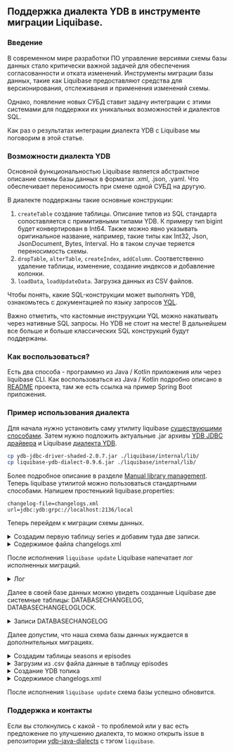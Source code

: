 ## Поддержка диалекта YDB в инструменте миграции Liquibase. ##

### Введение ###

В современном мире разработки ПО управление версиями схемы базы данных стало критически важной задачей для обеспечения согласованности и отката изменений. Инструменты миграции базы данных, такие как Liquibase предоставляют средства для версионирования, отслеживания и применения изменений схемы.

Однако, появление новых СУБД ставит задачу интеграции с этими системами для поддержки их уникальных возможностей и диалектов SQL.

Как раз о результатах интеграции диалекта YDB c Liquibase мы поговорим в этой статье.

### Возможности диалекта YDB ###

Основной функциональностью Liquibase является абстрактное описание схемы базы данных в форматах .xml, .json, .yaml. Что обеспечивает переносимость при смене одной СУБД на другую.

В диалекте поддержаны такие основные конструкции:

1. `createTable` создание таблицы. Описание типов из SQL стандарта сопоставляется с примитивными типами YDB. К примеру тип bigint будет конвертирован в Int64. Также можно явно указывать оригинальное название, например, такие типы как Int32, Json, JsonDocument, Bytes, Interval. Но в таком случае теряется переносимость схемы.
2. `dropTable`, `alterTable`, `createIndex`, `addColumn`. Соответственно удаление таблицы, изменение, создание индексов и добавление колонки.
3. `loadData`, `loadUpdateData`. Загрузка данных из CSV файлов.

Чтобы понять, какие SQL-конструкции может выполнять YDB, ознакомьтесь с документацией по языку запросов [YQL](https://ydb.tech/docs/ru/yql/reference/).

Важно отметить, что кастомные инструукции YQL можно накатывать через нативные SQL запросы. Но YDB не стоит на месте! В дальнейшем все больше и больше классических SQL конструкций будут поддержаны.

### Как воспользоваться? ###

Есть два способа - программно из Java / Kotlin приложения или через liquibase CLI. Как воспользоваться из Java / Kotlin подробно описано в [README](https://github.com/ydb-platform/ydb-java-dialects/tree/main/liquibase-dialect) проекта, там же есть ссылка на пример Spring Boot приложения.

### Пример использования диалекта ### 

Для начала нужно установить саму утилиту liquibase [существующими способами](https://docs.liquibase.com/start/install/home.html). Затем нужно подложить актуальные .jar архивы [YDB JDBC драйвера](https://github.com/ydb-platform/ydb-jdbc-driver/releases) и Liquibase [диалекта YDB](https://github.com/ydb-platform/ydb-java-dialects/tree/main/liquibase-dialect).

```bash
cp ydb-jdbc-driver-shaded-2.0.7.jar ./liquibase/internal/lib/
cp liquibase-ydb-dialect-0.9.6.jar ./liquibase/internal/lib/
```

Более подробное описание в разделе [Manual library management](https://docs.liquibase.com/start/install/home.html). Теперь liquibase утилитой можно пользоваться стандартными способами.
Напишем простенький liquibase.properties:

```properties
changelog-file=changelogs.xml
url=jdbc:ydb:grpc://localhost:2136/local
```

Теперь перейдем к миграции схемы данных.

<details>
<summary>Создадим первую таблицу series и добавим туда две записи.</summary>

```xml
<?xml version="1.0" encoding="UTF-8"?>
<databaseChangeLog
        xmlns="http://www.liquibase.org/xml/ns/dbchangelog"
        xmlns:xsi="http://www.w3.org/2001/XMLSchema-instance"
        xsi:schemaLocation="http://www.liquibase.org/xml/ns/dbchangelog
                      http://www.liquibase.org/xml/ns/dbchangelog/dbchangelog-3.8.xsd">

    <changeSet id="series" author="kurdyukov-kir">
        <comment>Table series.</comment>

        <createTable tableName="series">
            <column name="series_id" type="Int64">
                <constraints primaryKey="true"/>
            </column>

            <column name="title" type="text"/>
            <column name="series_info" type="text"/>
            <column name="release_date" type="date"/>
        </createTable>

        <createIndex tableName="series" indexName="series_index" unique="false">
            <column name="title"/>
        </createIndex>

        <rollback>
            <dropTable tableName="series"/>
            <dropIndex tableName="series" indexName="series_index"/>
        </rollback>
    </changeSet>

    <changeSet id="added_data_into_series" author="kurdyukov-kir">
        <insert tableName="series">
            <column name="series_id" valueNumeric="1"/>
            <column name="title" value="IT Crowd"/>
            <column name="series_info"
                    value="The IT Crowd is a British sitcom produced by Channel 4, written by Graham Linehan, produced by Ash Atalla and starring Chris O'Dowd, Richard Ayoade, Katherine Parkinson, and Matt Berry."/>
            <column name="release_date" valueDate="2006-02-03"/>
        </insert>
        <insert tableName="series">
            <column name="series_id" valueNumeric="2"/>
            <column name="title" value="Silicon Valley"/>
            <column name="series_info"
                    value="Silicon Valley is an American comedy television series created by Mike Judge, John Altschuler and Dave Krinsky. The series focuses on five young men who founded a startup company in Silicon Valley."/>
            <column name="release_date" valueDate="2014-04-06"/>
        </insert>
    </changeSet>
</databaseChangeLog>
```
</details>

<details>
<summary>Содержимое файла changelogs.xml</summary>

```xml
<?xml version="1.0" encoding="UTF-8"?>
<databaseChangeLog
        xmlns="http://www.liquibase.org/xml/ns/dbchangelog"
        xmlns:xsi="http://www.w3.org/2001/XMLSchema-instance"
        xsi:schemaLocation="http://www.liquibase.org/xml/ns/dbchangelog
                      http://www.liquibase.org/xml/ns/dbchangelog/dbchangelog-3.8.xsd">

    <include file="/migration/series.xml" relativeToChangelogFile="true"/>
</databaseChangeLog>
```
</details>

После исполнения `liquibase update` Liquibase напечатает лог исполненных миграций.

<details>
<summary>Лог</summary>

```bash
i113855673:liquibase kurdyukov-kir$ liquibase update
мар. 07, 2024 6:42:34 PM tech.ydb.jdbc.YdbDriver register
INFO: YDB JDBC Driver registered: tech.ydb.jdbc.YdbDriver@4b45dcb8
SLF4J: Failed to load class "org.slf4j.impl.StaticLoggerBinder".
SLF4J: Defaulting to no-operation (NOP) logger implementation
SLF4J: See http://www.slf4j.org/codes.html#StaticLoggerBinder for further details.
####################################################
##   _     _             _ _                      ##
##  | |   (_)           (_) |                     ##
##  | |    _  __ _ _   _ _| |__   __ _ ___  ___   ##
##  | |   | |/ _` | | | | | '_ \ / _` / __|/ _ \  ##
##  | |___| | (_| | |_| | | |_) | (_| \__ \  __/  ##
##  \_____/_|\__, |\__,_|_|_.__/ \__,_|___/\___|  ##
##              | |                               ##
##              |_|                               ##
##                                                ## 
##  Get documentation at docs.liquibase.com       ##
##  Get certified courses at learn.liquibase.com  ## 
##                                                ##
####################################################
Starting Liquibase at 18:42:35 (version 4.25.1 #690 built at 2023-12-18 16:29+0000)
Liquibase Version: 4.25.1
Liquibase Open Source 4.25.1 by Liquibase
Running Changeset: migration/series.xml::series::kurdyukov-kir
Running Changeset: migration/series.xml::added_data_into_series::kurdyukov-kir

UPDATE SUMMARY
Run:                          2
Previously run:               0
Filtered out:                 0
-------------------------------
Total change sets:            2

Liquibase: Update has been successful. Rows affected: 4
Liquibase command 'update' was executed successfully.
```
</details>

Далее в своей базе данных можно увидеть созданные Liquibase две системные таблицы: DATABASECHANGELOG, DATABASECHANGELOGLOCK.

<details>
<summary>Записи DATABASECHANGELOG</summary>

| AUTHOR | COMMENTS | CONTEXTS | DATEEXECUTED | DEPLOYMENT\_ID | DESCRIPTION | EXECTYPE | FILENAME | ID | LABELS | LIQUIBASE | MD5SUM | ORDEREXECUTED | TAG |
| :--- | :--- | :--- | :--- | :--- | :--- | :--- | :--- | :--- | :--- | :--- | :--- | :--- | :--- |
| kurdyukov-kir |  | null | 15:42:40 | 9826159656 | insert tableName=series; insert tableName=series | EXECUTED | migration/series.xml | added\_data\_into\_series | null | 4.25.1 | 9:cb49879b530528bc2555422bb7db58da | 2 | null |
| kurdyukov-kir | Table series. | null | 15:42:40 | 9826159656 | createTable tableName=series; createIndex indexName=series\_index, tableName=series | EXECUTED | migration/series.xml | series | null | 4.25.1 | 9:5809802102bcd74f1d8bc0f1d874463f | 1 | null |

</details>

Далее допустим, что наша схема базы данных нуждается в дополнительных миграциях.

<details>
<summary>Создадим таблицы seasons и episodes</summary>

```xml
<?xml version="1.0" encoding="UTF-8"?>
<databaseChangeLog
        xmlns="http://www.liquibase.org/xml/ns/dbchangelog"
        xmlns:xsi="http://www.w3.org/2001/XMLSchema-instance"
        xsi:schemaLocation="http://www.liquibase.org/xml/ns/dbchangelog
                      http://www.liquibase.org/xml/ns/dbchangelog/dbchangelog-3.8.xsd">

    <changeSet id="seasons" author="kurdyukov-kir">
        <comment>Table seasons.</comment>

        <createTable tableName="seasons">
            <column name="series_id" type="bigint">
                <constraints primaryKey="true"/>
            </column>
            <column name="season_id" type="bigint">
                <constraints primaryKey="true"/>
            </column>

            <column name="title" type="text"/>
            <column name="first_aired" type="datetime"/>
            <column name="last_aired" type="datetime"/>
        </createTable>

        <insert tableName="seasons">
            <column name="series_id" valueNumeric="1"/>
            <column name="season_id" valueNumeric="1"/>
            <column name="title" value="Season 1"/>
            <column name="first_aired" valueDate="2019-09-16T10:00:00"/>
            <column name="last_aired" valueDate="2023-09-16T12:30:00"/>
        </insert>
        <rollback>
            <dropTable tableName="seasons"/>
        </rollback>
    </changeSet>

    <changeSet id="episodes" author="kurdyukov-kir">
        <comment>Table episodes.</comment>

        <createTable tableName="episodes">
            <column name="series_id" type="bigint">
                <constraints primaryKey="true"/>
            </column>
            <column name="season_id" type="bigint">
                <constraints primaryKey="true"/>
            </column>
            <column name="episode_id" type="bigint">
                <constraints primaryKey="true"/>
            </column>

            <column name="title" type="text"/>
            <column name="air_date" type="timestamp"/>
        </createTable>
    </changeSet>
</databaseChangeLog>
```
</details>
<details>
<summary>Загрузим из .csv файла данные в таблицу episodes</summary>

```xml
<?xml version="1.0" encoding="UTF-8"?>
<databaseChangeLog
        xmlns="http://www.liquibase.org/xml/ns/dbchangelog"
        xmlns:xsi="http://www.w3.org/2001/XMLSchema-instance"
        xsi:schemaLocation="http://www.liquibase.org/xml/ns/dbchangelog
                      http://www.liquibase.org/xml/ns/dbchangelog/dbchangelog-3.8.xsd">

    <changeSet id="episodes-from-csv" author="kurdyukov-kir" context="all">
        <loadData tableName="episodes" file="./csv/episodes.csv" relativeToChangelogFile="true"/>
    </changeSet>
</databaseChangeLog>
```
</details>
<details>
<summary>Создание YDB топика</summary>

```sql
--liquibase formatted sql

--changeset kurdyukov-kir:10
CREATE TOPIC `my_topic` (
    CONSUMER my_consumer
    ) WITH (retention_period = Interval('P1D')
);
```
</details>
<details>
<summary>Содержимое changelogs.xml</summary>

```xml
<?xml version="1.0" encoding="UTF-8"?>
<databaseChangeLog
        xmlns="http://www.liquibase.org/xml/ns/dbchangelog"
        xmlns:xsi="http://www.w3.org/2001/XMLSchema-instance"
        xsi:schemaLocation="http://www.liquibase.org/xml/ns/dbchangelog
                      http://www.liquibase.org/xml/ns/dbchangelog/dbchangelog-3.8.xsd">

    <include file="/migration/series.xml" relativeToChangelogFile="true"/>
    <include file="/migration/seasons_and_episodes.xml" relativeToChangelogFile="true"/>
    <include file="/migration/load_episodes_data.xml" relativeToChangelogFile="true"/>
    <include file="/migration/sql/topic.sql" relativeToChangelogFile="true"/>
</databaseChangeLog>
```
</details>

После исполнения `liquibase update` схема базы успешно обновится.

### Поддержка и контакты ###

Если вы столкнулись с какой - то проблемой или у вас есть предложение по улучшению диалекта, то можно открыть issue в репозитории [ydb-java-dialects](https://github.com/ydb-platform/ydb-java-dialects) с тэгом `liquibase`.
